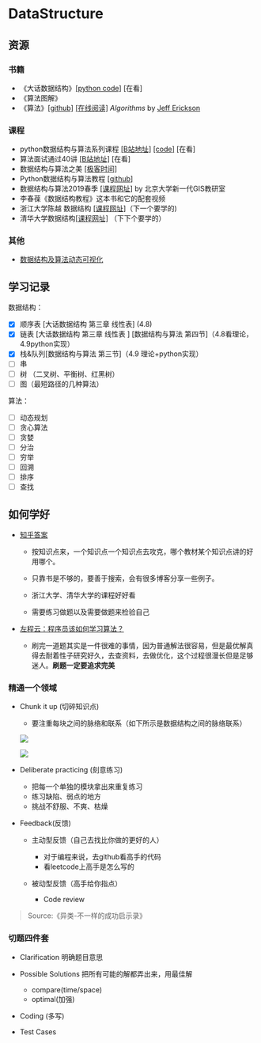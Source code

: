 ### 

# DataStructure

## 资源

### 书籍

* 《大话数据结构》[[python code]](https://github.com/hugooood/DataStruct)  [在看]
* 《算法图解》
* 《算法》[[github]](<https://github.com/jeffgerickson/algorithms>) [[在线阅读]](http://jeffe.cs.illinois.edu/teaching/algorithms/#book)  *Algorithms* by [Jeff Erickson](http://jeffe.cs.illinois.edu/)

### 课程

- python数据结构与算法系列课程  [[B站地址]](https://www.bilibili.com/video/av17888581?p=3) [[code]](https://github.com/JackKuo666/Data_Structure_with_Python) [在看]
- 算法面试通过40讲  [[B站地址]](https://www.bilibili.com/medialist/play/ml418565700/av41612881) [在看]
- 数据结构与算法之美 [[极客时间]](https://time.geekbang.org/column/intro/126)
- Python数据结构与算法教程  [[github]](<https://github.com/PegasusWang/python_data_structures_and_algorithms>)
- 数据结构与算法2019春季  [[课程网址]](http://gis4g.pku.edu.cn/course/pythonds/) by 北京大学新一代GIS教研室
- 李春葆《数据结构教程》这本书和它的配套视频
- 浙江大学陈越 数据结构 [[课程网址]](https://mooc.study.163.com/course/1000033001?_trace_c_p_k2_=dd120415895b434daca01d97ed9e3407#/info)（下一个要学的)
- 清华大学数据结构[[课程网址]](http://www.xuetangx.com/courses/course-v1:TsinghuaX+30240184X+sp/about) （下下个要学的）

### 其他

- [数据结构及算法动态可视化](https://visualgo.net/zh)


## 学习记录

数据结构：

- [x] 顺序表 [大话数据结构 第三章 线性表] (4.8)
- [x] 链表 [大话数据结构 第三章 线性表 ] [数据结构与算法 第四节]（4.8看理论，4.9python实现）
- [x] 栈&队列[数据结构与算法 第三节]（4.9 理论+python实现）
- [ ] 串 
- [ ] 树 （二叉树、平衡树、红黑树）
- [ ] 图（最短路径的几种算法）

算法：

- [ ] 动态规划
- [ ] 贪心算法
- [ ] 贪婪
- [ ] 分治
- [ ] 穷举
- [ ] 回溯
- [ ] 排序
- [ ] 查找

## 如何学好

- [知乎答案](http://www.xuetangx.com/courses/course-v1:TsinghuaX+30240184X+sp/about)

  - 按知识点来，一个知识点一个知识点去攻克，哪个教材某个知识点讲的好用哪个。

  - 只靠书是不够的，要善于搜索，会有很多博客分享一些例子。

  - 浙江大学、清华大学的课程好好看

  - 需要练习做题以及需要做题来检验自己
- [左程云：程序员该如何学习算法？](https://www.nowcoder.com/discuss/61529)
  - 刷完一道题其实是一件很难的事情，因为普通解法很容易，但是最优解真得去耐着性子研究好久，去查资料，去做优化，这个过程很漫长但是足够迷人。**刷题一定要追求完美**

###  精通一个领域

- Chunk it up (切碎知识点)

  - 要注重每块之间的脉络和联系（如下所示是数据结构之间的脉络联系）

  ![](https://ws2.sinaimg.cn/large/006tNc79ly1g1xddwravfj31ng0t6dim.jpg)

  ![](https://ws3.sinaimg.cn/large/006tNc79ly1g1xdgpsnblj31cs0u0tcm.jpg)

  

- Deliberate practicing (刻意练习)

  - 把每一个单独的模块拿出来重复练习
  - 练习缺陷、弱点的地方
  - 挑战不舒服、不爽、枯燥

- Feedback(反馈)

  - 主动型反馈（自己去找比你做的更好的人）

    - 对于编程来说，去github看高手的代码
    - 看leetcode上高手是怎么写的

  - 被动型反馈（高手给你指点）

    - Code review
    
> Source:《异类-不一样的成功启示录》

### 切题四件套

- Clarification 明确题目意思
- Possible Solutions 把所有可能的解都弄出来，用最佳解
  - compare(time/space)
  - optimal(加强)

- Coding (多写)
- Test Cases
  

